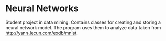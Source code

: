 # Neural Networks

Student project in data mining. Contains classes for creating and storing a neural network model. The program uses them to analyze data taken from http://yann.lecun.com/exdb/mnist.
